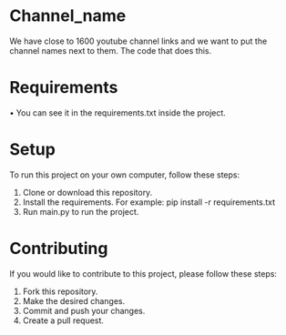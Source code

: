 # Channel_name
We have close to 1600 youtube channel links and we want to put the channel names next to them. The code that does this.

# Requirements
• You can see it in the requirements.txt inside the project.

# Setup
To run this project on your own computer, follow these steps:

1. Clone or download this repository.
2. Install the requirements. For example: pip install -r requirements.txt
3. Run main.py to run the project.

# Contributing
If you would like to contribute to this project, please follow these steps:

1. Fork this repository.
2. Make the desired changes.
3. Commit and push your changes.
4. Create a pull request.
